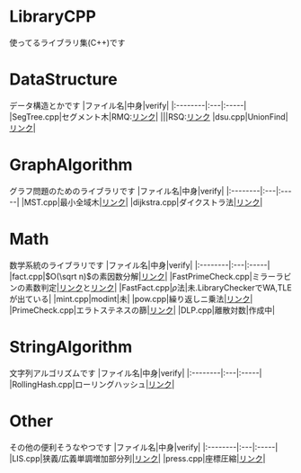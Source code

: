 # LibraryCPP
使ってるライブラリ集(C++)です
# DataStructure
データ構造とかです
|ファイル名|中身|verify|
|:--------|:---|:-----|
|SegTree.cpp|セグメント木|RMQ:[リンク](https://judge.yosupo.jp/submission/120801)|
|||RSQ:[リンク](https://judge.yosupo.jp/submission/120802)
|dsu.cpp|UnionFind|[リンク](https://judge.yosupo.jp/submission/120804)|
# GraphAlgorithm
グラフ問題のためのライブラリです
|ファイル名|中身|verify|
|:--------|:---|:-----|
|MST.cpp|最小全域木|[リンク](https://onlinejudge.u-aizu.ac.jp/status/users/ac2000_/submissions/1/GRL_2_A/judge/7325282/C++17)|
|dijkstra.cpp|ダイクストラ法|[リンク](https://onlinejudge.u-aizu.ac.jp/status/users/ac2000_/submissions/1/GRL_1_A/judge/7325288/C++17)|
# Math
数学系統のライブラリです
|ファイル名|中身|verify|
|:--------|:---|:-----|
|fact.cpp|$O(\sqrt n)$の素因数分解|[リンク](https://onlinejudge.u-aizu.ac.jp/status/users/ac2000_/submissions/1/NTL_1_A/judge/7312275/C++17)|
|FastPrimeCheck.cpp|ミラーラビンの素数判定|[リンク](https://algo-method.com/submissions/758365)と[リンク](https://onlinejudge.u-aizu.ac.jp/status/users/ac2000_/submissions/1/ALDS1_1_C/judge/7314111/C++17)|
|FastFact.cpp|$\rho$法|未.LibraryCheckerでWA,TLEが出ている|
|mint.cpp|modint|未|
|pow.cpp|繰り返しニ乗法|[リンク](https://onlinejudge.u-aizu.ac.jp/status/users/ac2000_/submissions/1/NTL_1_B/judge/7312276/C++17)|
|PrimeCheck.cpp|エラトステネスの篩|[リンク](https://onlinejudge.u-aizu.ac.jp/status/users/ac2000_/submissions/1/ALDS1_1_C/judge/7325294/C++17)|
|DLP.cpp|離散対数|作成中|
# StringAlgorithm
文字列アルゴリズムです
|ファイル名|中身|verify|
|:--------|:---|:-----|
|RollingHash.cpp|ローリングハッシュ|[リンク](https://onlinejudge.u-aizu.ac.jp/status/users/ac2000_/submissions/1/ALDS1_14_B/judge/7325179/C++17)|
# Other
その他の便利そうなやつです
|ファイル名|中身|verify|
|:--------|:---|:-----|
|LIS.cpp|狭義/広義単調増加部分列|[リンク](https://onlinejudge.u-aizu.ac.jp/status/users/ac2000_/submissions/1/DPL_1_D/judge/7325298/C++17)|
|press.cpp|座標圧縮|[リンク](https://atcoder.jp/contests/abc036/submissions/37949032)|
